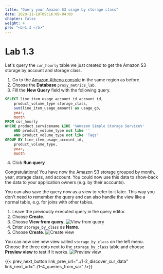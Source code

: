 ```yaml
---
title: "Query your Amazon S3 usage by storage class"
date: 2020-11-18T09:16:09-04:00
chapter: false
weight: 4
pre: "<b>1.3 </b>"
---
```


# Lab 1.3

Let's query the `cur_hourly` table we just created to get the Amazon S3 storage by account and storage class.

1. Go to the [Amazon Athena console](https://console.aws.amazon.com/athena/home?force#query) in the same region as before.
2. Choose the **Database** `proxy_metrics_lab`.
3. Fill the **New Query** field with the following query.
```sql
SELECT line_item_usage_account_id account_id,
    product_volume_type storage_class,
    sum(line_item_usage_amount) as usage_gb,
    year,
    month
FROM cur_hourly
WHERE product_servicename LIKE '%Amazon Simple Storage Service%'
    AND product_volume_type not like ''
    AND product_volume_type not like 'Tags'
GROUP BY line_item_usage_account_id,
    product_volume_type,
    year,
    month
```
4. Click **Run query**

Congratulations! You have now the Amazon S3 storage grouped by month, year, storage class, and account. You could now use this data to show-back the data to your application owners (e.g. by their accounts).

You can also save the query now as a view to refer to it later. This way you don't need to remember the query and can also handle the view like a normal table, e.g. for joins with other tables.

1. Leave the previously executed query in the query editor.
2. Choose **Create**.
3. Choose **View from query**.
![View from query](/Sustainability/300_cur_reports_as_efficiency_reports/lab1-3/images/view-from-query.png)
4. Enter `storage_by_class` as **Name**.
5. Choose **Create**.
![Create view](/Sustainability/300_cur_reports_as_efficiency_reports/lab1-3/images/create-view.png)

You can now see new view called `storage_by_class` on the left menu. Choose the three dots next to the `storage_by_class` table and choose **Preview view** to test if it works.
![Preview view](/Sustainability/300_cur_reports_as_efficiency_reports/lab1-3/images/preview-view.png)


{{< prev_next_button link_prev_url="../1-2_discover_cur_data" link_next_url="../1-4_queries_from_sar" />}}
